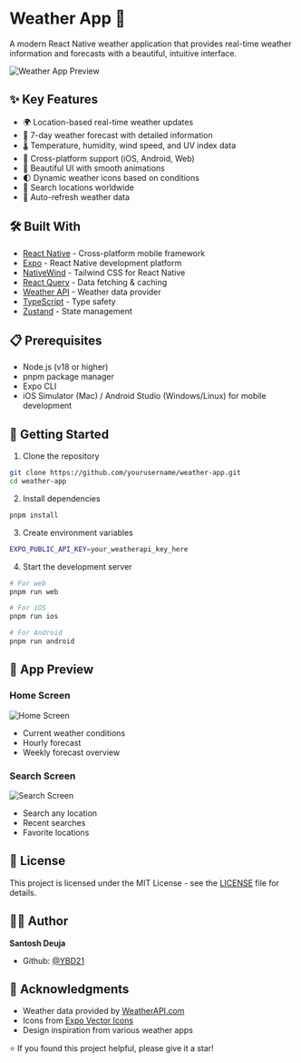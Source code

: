 # Weather App 📱

A modern React Native weather application that provides real-time weather information and forecasts with a beautiful, intuitive interface.

![Weather App Preview](./assets/preview.png)

## ✨ Key Features

- 🌍 Location-based real-time weather updates
- 📅 7-day weather forecast with detailed information
- 🌡️ Temperature, humidity, wind speed, and UV index data
- 📱 Cross-platform support (iOS, Android, Web)
- 🎨 Beautiful UI with smooth animations
- 🌓 Dynamic weather icons based on conditions
- 📍 Search locations worldwide
- 🔄 Auto-refresh weather data

## 🛠️ Built With

- [React Native](https://reactnative.dev/) - Cross-platform mobile framework
- [Expo](https://expo.dev/) - React Native development platform
- [NativeWind](https://www.nativewind.dev/) - Tailwind CSS for React Native
- [React Query](https://tanstack.com/query/latest) - Data fetching & caching
- [Weather API](https://www.weatherapi.com/) - Weather data provider
- [TypeScript](https://www.typescriptlang.org/) - Type safety
- [Zustand](https://zustand-demo.pmnd.rs/) - State management

## 📋 Prerequisites

- Node.js (v18 or higher)
- pnpm package manager
- Expo CLI
- iOS Simulator (Mac) / Android Studio (Windows/Linux) for mobile development

## 🚀 Getting Started

1. Clone the repository

```bash
git clone https://github.com/yourusername/weather-app.git
cd weather-app
```

2. Install dependencies

```bash
pnpm install
```

3. Create environment variables

```bash
EXPO_PUBLIC_API_KEY=your_weatherapi_key_here
```

4. Start the development server

```bash
# For web
pnpm run web

# For iOS
pnpm run ios

# For Android
pnpm run android
```

## 📱 App Preview

### Home Screen

![Home Screen](./assets/home-screen.png)

- Current weather conditions
- Hourly forecast
- Weekly forecast overview

### Search Screen

![Search Screen](./assets/search-screen.png)

- Search any location
- Recent searches
- Favorite locations

## 📝 License

This project is licensed under the MIT License - see the [LICENSE](LICENSE) file for details.

## 👨‍💻 Author

**Santosh Deuja**

- Github: [@YBD21](https://github.com/YBD21)

## 🙏 Acknowledgments

- Weather data provided by [WeatherAPI.com](https://www.weatherapi.com/)
- Icons from [Expo Vector Icons](https://icons.expo.fyi/)
- Design inspiration from various weather apps

⭐️ If you found this project helpful, please give it a star!
